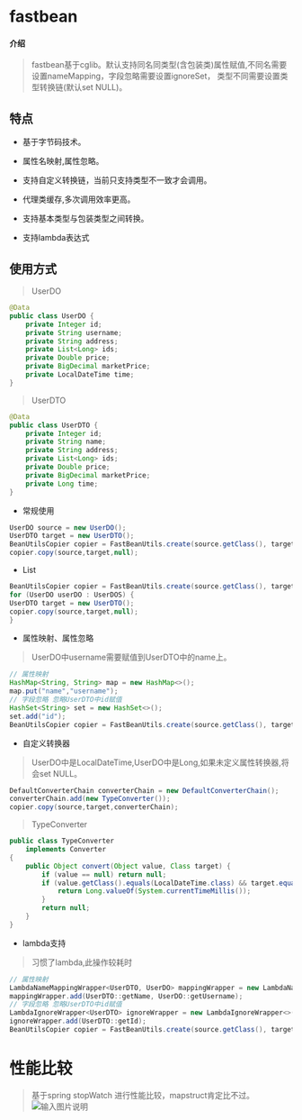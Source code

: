 # fastbean

#### 介绍
> fastbean基于cglib。默认支持同名同类型(含包装类)属性赋值,不同名需要设置nameMapping，字段忽略需要设置ignoreSet，
> 类型不同需要设置类型转换链(默认set NULL)。
## 特点
- 基于字节码技术。
- 属性名映射,属性忽略。

- 支持自定义转换链，当前只支持类型不一致才会调用。
- 代理类缓存,多次调用效率更高。
- 支持基本类型与包装类型之间转换。
- 支持lambda表达式
## 使用方式
> UserDO

```java
@Data
public class UserDO {
    private Integer id;
    private String username;
    private String address;
    private List<Long> ids;
    private Double price;
    private BigDecimal marketPrice;
    private LocalDateTime time;
}
```
> UserDTO

```java
@Data
public class UserDTO {
    private Integer id;
    private String name;
    private String address;
    private List<Long> ids;
    private Double price;
    private BigDecimal marketPrice;
    private Long time;
}
```
 - 常规使用
 ```java
UserDO source = new UserDO();
UserDTO target = new UserDTO();
BeanUtilsCopier copier = FastBeanUtils.create(source.getClass(), target.getClass());
copier.copy(source,target,null);
```
- List
```java
BeanUtilsCopier copier = FastBeanUtils.create(source.getClass(), target.getClass()); // 此步耗时,不建议放到循环
for (UserDO userDO : UserDOS) {
UserDTO target = new UserDTO();
copier.copy(source,target,null);
}
```
- 属性映射、属性忽略
> UserDO中username需要赋值到UserDTO中的name上。
```java
// 属性映射
HashMap<String, String> map = new HashMap<>();
map.put("name","username");
// 字段忽略 忽略UserDTO中id赋值
HashSet<String> set = new HashSet<>();
set.add("id");
BeanUtilsCopier copier = FastBeanUtils.create(source.getClass(), target.getClass(), map, set); 

```
- 自定义转换器
> UserDO中是LocalDateTime,UserDO中是Long,如果未定义属性转换器,将会set NULL。

```java
DefaultConverterChain converterChain = new DefaultConverterChain();
converterChain.add(new TypeConverter());
copier.copy(source,target,converterChain);

```
> TypeConverter

```java
public class TypeConverter
    implements Converter
{
    public Object convert(Object value, Class target) {
        if (value == null) return null; 
        if (value.getClass().equals(LocalDateTime.class) && target.equals(Long.class)) {
            return Long.valueOf(System.currentTimeMillis());
        }
        return null;
    }
}
```
- lambda支持
> 习惯了lambda,此操作较耗时
```java
// 属性映射
LambdaNameMappingWrapper<UserDTO, UserDO> mappingWrapper = new LambdaNameMappingWrapper<>();
mappingWrapper.add(UserDTO::getName, UserDO::getUsername);
// 字段忽略 忽略UserDTO中id赋值
LambdaIgnoreWrapper<UserDTO> ignoreWrapper = new LambdaIgnoreWrapper<>();
ignoreWrapper.add(UserDTO::getId);
BeanUtilsCopier copier = FastBeanUtils.create(source.getClass(), target.getClass(), mappingWrapper, ignoreWrapper);
```
# 性能比较
> 基于spring stopWatch 进行性能比较，mapstruct肯定比不过。
![输入图片说明](https://images.gitee.com/uploads/images/2021/1212/235044_f4dd9d77_7650717.png "屏幕截图.png")